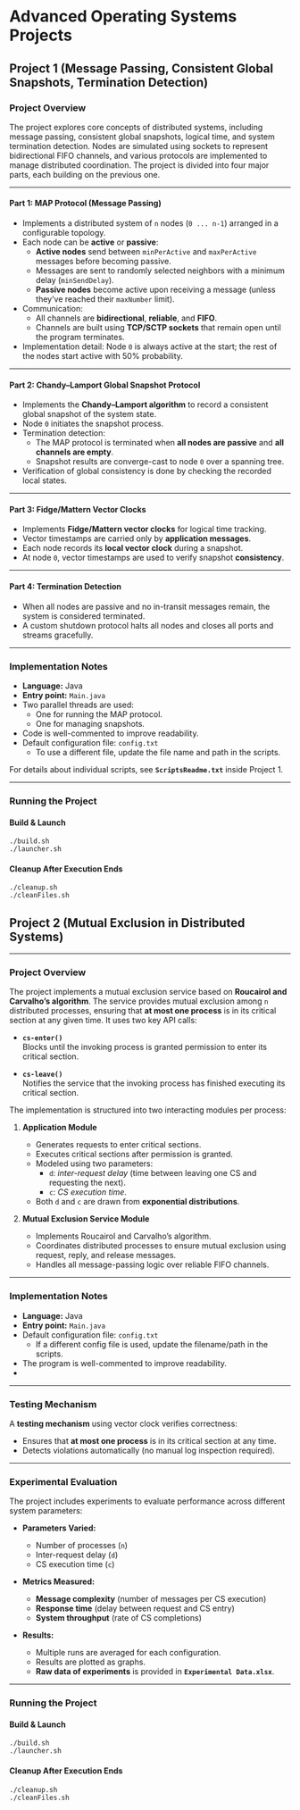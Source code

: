# Advanced Operating Systems Projects

## Project 1 (Message Passing, Consistent Global Snapshots, Termination Detection)

### Project Overview

The project explores core concepts of distributed systems, including message passing, consistent global snapshots, logical time, and system termination detection. Nodes are simulated using sockets to represent bidirectional FIFO channels, and various protocols are implemented to manage distributed coordination. The project is divided into four major parts, each building on the previous one.

---

#### Part 1: MAP Protocol (Message Passing)
- Implements a distributed system of `n` nodes (`0 ... n-1`) arranged in a configurable topology.
- Each node can be **active** or **passive**:
  - **Active nodes** send between `minPerActive` and `maxPerActive` messages before becoming passive.
  - Messages are sent to randomly selected neighbors with a minimum delay (`minSendDelay`).
  - **Passive nodes** become active upon receiving a message (unless they’ve reached their `maxNumber` limit).
- Communication:
  - All channels are **bidirectional**, **reliable**, and **FIFO**.
  - Channels are built using **TCP/SCTP sockets** that remain open until the program terminates.
- Implementation detail: Node `0` is always active at the start; the rest of the nodes start active with 50% probability.

---

#### Part 2: Chandy–Lamport Global Snapshot Protocol
- Implements the **Chandy–Lamport algorithm** to record a consistent global snapshot of the system state.
- Node `0` initiates the snapshot process.
- Termination detection:
  - The MAP protocol is terminated when **all nodes are passive** and **all channels are empty**.
  - Snapshot results are converge-cast to node `0` over a spanning tree.
- Verification of global consistency is done by checking the recorded local states.

---

#### Part 3: Fidge/Mattern Vector Clocks
- Implements **Fidge/Mattern vector clocks** for logical time tracking.
- Vector timestamps are carried only by **application messages**.
- Each node records its **local vector clock** during a snapshot.
- At node `0`, vector timestamps are used to verify snapshot **consistency**.

---

#### Part 4: Termination Detection
- When all nodes are passive and no in-transit messages remain, the system is considered terminated.
- A custom shutdown protocol halts all nodes and closes all ports and streams gracefully.

---

### Implementation Notes
- **Language:** Java  
- **Entry point:** `Main.java`  
- Two parallel threads are used:
  - One for running the MAP protocol.
  - One for managing snapshots.  
- Code is well-commented to improve readability.  
- Default configuration file: `config.txt`  
  - To use a different file, update the file name and path in the scripts.

For details about individual scripts, see **`ScriptsReadme.txt`** inside Project 1.

---

### Running the Project

#### Build & Launch
```
./build.sh
./launcher.sh
```

#### Cleanup After Execution Ends
```
./cleanup.sh
./cleanFiles.sh
```

## Project 2 (Mutual Exclusion in Distributed Systems)

---

### Project Overview

The project implements a mutual exclusion service based on **Roucairol and Carvalho’s algorithm**. The service provides mutual exclusion among `n` distributed processes, ensuring that **at most one process** is in its critical section at any given time. It uses two key API calls:

- **`cs-enter()`**  
  Blocks until the invoking process is granted permission to enter its critical section.  

- **`cs-leave()`**  
  Notifies the service that the invoking process has finished executing its critical section.  

The implementation is structured into two interacting modules per process:

1. **Application Module**  
   - Generates requests to enter critical sections.  
   - Executes critical sections after permission is granted.  
   - Modeled using two parameters:  
     - `d`: *inter-request delay* (time between leaving one CS and requesting the next).  
     - `c`: *CS execution time*.  
   - Both `d` and `c` are drawn from **exponential distributions**.

2. **Mutual Exclusion Service Module**  
   - Implements Roucairol and Carvalho’s algorithm.  
   - Coordinates distributed processes to ensure mutual exclusion using request, reply, and release messages.  
   - Handles all message-passing logic over reliable FIFO channels.

---

### Implementation Notes

- **Language:** Java  
- **Entry point:** `Main.java`  
- Default configuration file: `config.txt`  
  - If a different config file is used, update the filename/path in the scripts.  
- The program is well-commented to improve readability.
- 
---

### Testing Mechanism

A **testing mechanism** using vector clock verifies correctness:  
- Ensures that **at most one process** is in its critical section at any time.  
- Detects violations automatically (no manual log inspection required).  

---

### Experimental Evaluation

The project includes experiments to evaluate performance across different system parameters:

- **Parameters Varied:**  
  - Number of processes (`n`)  
  - Inter-request delay (`d`)  
  - CS execution time (`c`)  

- **Metrics Measured:**  
  - **Message complexity** (number of messages per CS execution)  
  - **Response time** (delay between request and CS entry)  
  - **System throughput** (rate of CS completions)  

- **Results:**  
  - Multiple runs are averaged for each configuration.  
  - Results are plotted as graphs.  
  - **Raw data of experiments** is provided in **`Experimental Data.xlsx`**.  

---

### Running the Project

#### Build & Launch
```
./build.sh
./launcher.sh
```
#### Cleanup After Execution Ends
```
./cleanup.sh
./cleanFiles.sh
```
